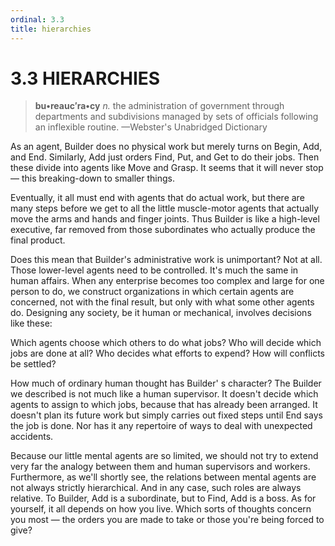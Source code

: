 ```yaml
---
ordinal: 3.3
title: hierarchies
---
```


# 3.3 HIERARCHIES 

<blockquote> <b>bu&bull;reauc&prime;ra&bull;cy</b> <i>n.</i> the administration of government through departments and subdivisions managed by sets of officials following an inflexible routine. &mdash;Webster's Unabridged Dictionary </blockquote>
<p>As an agent, Builder does no physical work but merely turns on Begin, Add, and End. Similarly, Add just orders Find, Put, and Get to do their jobs. Then these divide into agents like Move and Grasp. It seems that it will never stop &mdash; this breaking-down to smaller things.</p>
<p>Eventually, it all must end with agents that do actual work, but there are many steps before we get to all the little muscle-motor agents that actually move the arms and hands and finger joints. Thus Builder is like a high-level executive, far removed from those subordinates who actually produce the final product.</p>
<p>Does this mean that Builder's administrative work is unimportant? Not at all. Those lower-level agents need to be controlled. It's much the same in human affairs. When any enterprise becomes too complex and large for one person to do, we construct organizations in which certain agents are concerned, not with the final result, but only with what some other agents do. Designing any society, be it human or mechanical, involves decisions like these:</p>
<p>Which agents choose which others to do what jobs? Who will decide which jobs are done at all? Who decides what efforts to expend? How will conflicts be settled?</p>
<p>How much of ordinary human thought has Builder' s character? The Builder we described is not much like a human supervisor. It doesn't decide which agents to assign to which jobs, because that has already been arranged. It doesn't plan its future work but simply carries out fixed steps until End says the job is done. Nor has it any repertoire of ways to deal with unexpected accidents.</p>
<p>Because our little mental agents are so limited, we should not try to extend very far the analogy between them and human supervisors and workers. Furthermore, as we'll shortly see, the relations between mental agents are not always strictly hierarchical. And in any case, such roles are always relative. To Builder, Add is a subordinate, but to Find, Add is a boss. As for yourself, it all depends on how you live. Which sorts of thoughts concern you most &mdash; the orders you are made to take or those you're being forced to give?</p>